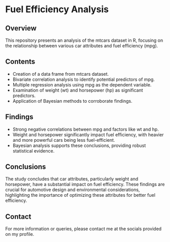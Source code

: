 # Fuel Efficiency Analysis

## Overview
This repository presents an analysis of the mtcars dataset in R, focusing on the relationship between various car attributes and fuel efficiency (mpg).

## Contents
- Creation of a data frame from mtcars dataset.
- Bivariate correlation analysis to identify potential predictors of mpg.
- Multiple regression analysis using mpg as the dependent variable.
- Examination of weight (wt) and horsepower (hp) as significant predictors.
- Application of Bayesian methods to corroborate findings.

## Findings
- Strong negative correlations between mpg and factors like wt and hp.
- Weight and horsepower significantly impact fuel efficiency, with heavier and more powerful cars being less fuel-efficient.
- Bayesian analysis supports these conclusions, providing robust statistical evidence.

## Conclusions
The study concludes that car attributes, particularly weight and horsepower, have a substantial impact on fuel efficiency. These findings are crucial for automotive design and environmental considerations, highlighting the importance of optimizing these attributes for better fuel efficiency.

## Contact
For more information or queries, please contact me at the socials provided on my profile.

